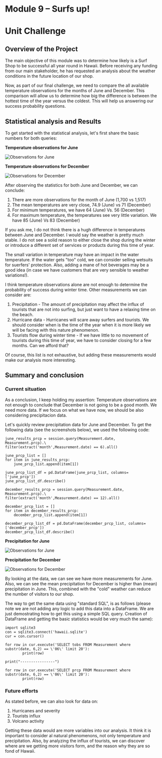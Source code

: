 
# Module 9 – Surfs up!
# Unit Challenge
## Overview of the Project 
The main objective of this module was to determine how likely is a Surf Shop to be successful all year round in Hawaii. Before receiving any funding from our main stakeholder, he has requested an analysis about the weather conditions in the future location of our shop.

Now, as part of our final challenge, we need to compare the all available temperature observations for the months of June and December. This comparison will allow us to determine how big the difference is between the hottest time of the year versus the coldest. This will help us answering our success probability questions. 

## Statistical analysis and Results
To get started with the statistical analysis, let's first share the basic numbers for both queries:

**Temperature observations for June**

![Observations for June](/resources/june_tobs.png)

**Temperature observations for December**

![Observations for December](/resources/december_tobs.png)

After observing the statistics for both June and December, we can conclude:

1. There are more observations for the month of June (1,700 vs 1,517)
2. The mean temperatures are very close, 74.9 (June) vs 71 (December)
3. For minimum temperatures, we have 64 (June) Vs. 56 (December)
4. For maximum temperature, the temperatures see very little variation. We have 85 (June) Vs 83 (December)

If you ask me, I do not think there is a hugh difference in temperatures between June and December. I would say the weather is pretty much stable. I do not see a solid reason to either close the shop during the winter or introduce a different set of services or products during this time of year. 

The small variation in temperature may have an impact in the water temperature. If the water gets "too" cold, we can consider selling wetsuits for suerfers' protection. Also, adding a mane of hot beverages may be a good idea (in case we have customers that are very sensible to weather variations!).

I think temperature observations alone are not enough to determine the probability of success during winter time. Other measurements we can consider are:

1. Precipitation - The amount of precipitation may affect the influx of tourists that are not into surfing, but just want to have a relaxing time on the beach.
2. Hurricane data - Hurricanes will scare away surfers and tourists. We should consider when is the time of the year when it is more likely we will be facing with this nature phenomenon.
3. Tourists flow during winter time - If we have little to no movement of tourists during this time of year, we have to consider closing for a few months. Can we afford that?

Of course, this list is not exhaustive, but adding these measurements would make our analysis more interesting. 

## Summary and conclusion
### Current situation
As a conclusion, I keep holding my assertion: Temperature observations are not enough to conclude that December is not going to be a good month. We need more data. If we focus on what we have now, we should be also considering precipitacion data.

Let's quickly review precipitation data for June and December. To get the following data (see the screenshots below), we used the following code:

```
june_results_prcp = session.query(Measurement.date, Measurement.prcp).\
filter(extract('month',Measurement.date) == 6).all()

june_prcp_list = []
for item in june_results_prcp:
    june_prcp_list.append(item[1])
    
june_prcp_list_df = pd.DataFrame(june_prcp_list, columns=['june_prcp'])
june_prcp_list_df.describe()

december_results_prcp = session.query(Measurement.date, Measurement.prcp).\
filter(extract('month',Measurement.date) == 12).all()

december_prcp_list = []
for item in december_results_prcp:
    december_prcp_list.append(item[1])
    
december_prcp_list_df = pd.DataFrame(december_prcp_list, columns=['december_prcp'])
december_prcp_list_df.describe()
```

**Precipitation for June**

![Observations for June](/resources/june_prcp.png)

**Precipitation for December**

![Observations for December](/resources/december_prcp.png)

By looking at the data, we can see we have more measurements for June. Also, we can see the mean precipitation for December is higher than (mean) precipitation in June. This, combined with the "cold" weather can reduce the number of visitors to our shop.

The way to get the same data using "standard SQL", is as follows (please note we are not adding any logic to add this data into a DataFrame. We are just demostrating how to get this using a simple SQL query. Creation of DataFrame and getting the basic statistics would be very much the same):

```
import sqlite3
con = sqlite3.connect('hawaii.sqlite')
cur = con.cursor()

for row in cur.execute('SELECT tobs FROM Measurement where substr(date, 6,2) == \'06\' limit 20'):
        print(row)
        
print("----------------")
        
for row in cur.execute('SELECT prcp FROM Measurement where substr(date, 6,2) == \'06\' limit 20'):
        print(row)
```

### Future efforts
As stated before, we can also look for data on:
1. Hurricanes and severity
2. Tourists influx
3. Volcano activity

Getting these data would are more variables into our analysis. It think it is important to consider al natural phenomenons, not only temperature and precipitation. Also, by analyzing the influx of tourists, we can discover where are we getting more visitors form, and the reason why they are so fond of Hawaii. 